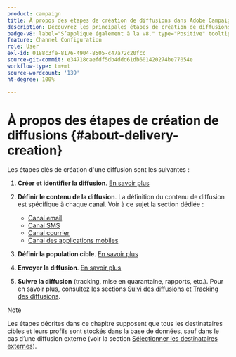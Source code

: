 ```yaml
---
product: campaign
title: À propos des étapes de création de diffusions dans Adobe Campaign
description: Découvrez les principales étapes de création de diffusions dans Adobe Campaign
badge-v8: label="S’applique également à la v8." type="Positive" tooltip="S’applique également à Campaign v8."
feature: Channel Configuration
role: User
exl-id: 0188c3fe-8176-4904-8505-c47a72c20fcc
source-git-commit: e34718caefdf5db4ddd61db601420274be77054e
workflow-type: tm+mt
source-wordcount: '139'
ht-degree: 100%

---
```


# À propos des étapes de création de diffusions {#about-delivery-creation}

Les étapes clés de création d&#39;une diffusion sont les suivantes :

1. **Créer et identifier la diffusion**. [En savoir plus](steps-create-and-identify-the-delivery.md)

1. **Définir le contenu de la diffusion**. La définition du contenu de diffusion est spécifique à chaque canal. Voir à ce sujet la section dédiée :

   * [Canal email](defining-the-email-content.md)
   * [Canal SMS](sms-create.md#defining-the-sms-content)
   * [Canal courrier](defining-the-direct-mail-content.md)
   * [Canal des applications mobiles](about-mobile-app-channel.md)

1. **Définir la population cible**. [En savoir plus](steps-defining-the-target-population.md)

1. **Envoyer la diffusion**. [En savoir plus](steps-sending-the-delivery.md)

1. **Suivre la diffusion** (tracking, mise en quarantaine, rapports, etc.). Pour en savoir plus, consultez les sections [Suivi des diffusions](about-delivery-monitoring.md) et [Tracking des diffusions](about-message-tracking.md).

>[!NOTE]
>
>Les étapes décrites dans ce chapitre supposent que tous les destinataires cibles et leurs profils sont stockés dans la base de données, sauf dans le cas d’une diffusion externe (voir la section [Sélectionner les destinataires externes](steps-defining-the-target-population.md#selecting-external-recipients)).
